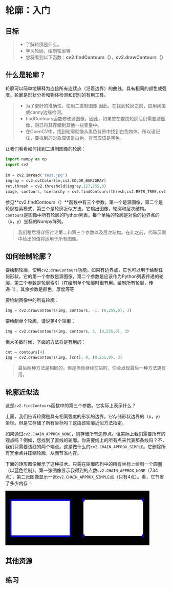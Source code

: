 # 轮廓：入门

## 目标

>- 了解轮廓是什么。
>- 学习轮廓，绘制轮廓等
>- 您将看到以下函数：**cv2.findContours（）**，**cv2.drawContours（）**

## 什么是轮廓？

轮廓可以简单地解释为连接所有连续点（沿着边界）的曲线，具有相同的颜色或强度。轮廓是形状分析和物体检测和识别的有用工具。

>- 为了更好的准确性，使用二进制图像 因此，在找到轮廓之前，应用阈值或canny边缘检测。
>- findContours函数修改源图像。因此，如果您在查找轮廓后仍需要源图像，则已将其存储到其他一些变量中。
>- 在OpenCV中，找到轮廓就像从黑色背景中找到白色物体。所以请记住，要找到的对象应该是白色，背景应该是黑色。

让我们看看如何找到二进制图像的轮廓：

```python
import numpy as np
import cv2
 
im = cv2.imread('test.jpg')
imgray = cv2.cvtColor(im,cv2.COLOR_BGR2GRAY)
ret,thresh = cv2.threshold(imgray,127,255,0)
image, contours, hierarchy = cv2.findContours(thresh,cv2.RETR_TREE,cv2.CHAIN_APPROX_SIMPLE)
```

参见**cv2.findContours（）**函数中有三个参数，第一个是源图像，第二个是轮廓检索模式，第三个是轮廓近似方法。它输出图像，轮廓和层次结构。`contours`是图像中所有轮廓的Python列表。每个单独的轮廓是对象的边界点的（x，y）坐标的Numpy阵列。

> 我们稍后将详细讨论第二和第三个参数以及层次结构。在此之前，代码示例中给出的值将适用于所有图像。

## 如何绘制轮廓？

要绘制轮廓，使用`cv2.drawContours`功能。如果有边界点，它也可以用于绘制任何形状。它的第一个参数是源图像，第二个参数是应该作为Python列表传递的轮廓，第三个参数是轮廓索引（在绘制单个轮廓时很有用。绘制所有轮廓，传递-1），其余参数是颜色，厚度等等

要绘制图像中的所有轮廓：

```python
img = cv2.drawContours(img, contours, -1, (0,255,0), 3)
```

要绘制单个轮廓，请说第4个轮廓：

```python
img = cv2.drawContours(img, contours, 3, (0,255,0), 3)
```

但大多数时候，下面的方法将是有用的：

```python
cnt = contours[4]
img = cv2.drawContours(img, [cnt], 0, (0,255,0), 3)
```

> 最后两种方法是相同的，但是当你继续前进时，你会发现最后一种方法更有用。

## 轮廓近似法

这是`cv2.findContours`函数中的第三个参数。它实际上表示什么？

上面，我们告诉轮廓是具有相同强度的形状的边界。它存储形状边界的（x，y）坐标。但是它存储了所有坐标吗？这由该轮廓近似方法指定。

如果通过`cv2.CHAIN_APPROX_NONE`，则存储所有边界点。但实际上我们需要所有的观点吗？例如，您找到了直线的轮廓。你需要线上的所有点来代表那条线吗？不，我们只需要该线的两个端点。这是做什么的`cv2.CHAIN_APPROX_SIMPLE`。它删除所有冗余点并压缩轮廓，从而节省内存。

下面的矩形图像展示了这种技术。只需在轮廓阵列中的所有坐标上绘制一个圆圈（以蓝色绘制）。第一张图像显示我得到的点数`cv2.CHAIN_APPROX_NONE`（734点），第二张图像显示一张`cv2.CHAIN_APPROX_SIMPLE`点（只有4点）。看，它节省了多少内存！

![](images/none.jpg)

## 其他资源

## 练习

